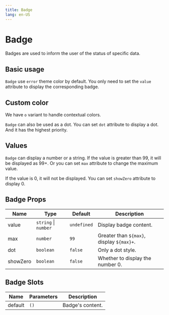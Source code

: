 ```yaml
---
title: Badge
lang: en-US
---
```


# Badge

Badges are used to inform the user of the status of specific data.

## Basic usage
`Badge` use `error` theme color by default. You only need to set the `value` attribute to display the corresponding badge.

<demo src="../example/badge/basic.vue"></demo>

## Custom color
We have `o` variant to handle contextual colors.

`Badge` can also be used as a dot. You can set `dot` attribute to display a dot. And it has the highest priority.

<demo src="../example/badge/customColor.vue"></demo>

## Values
`Badge` can display a number or a string. If the value is greater than 99, it will be displayed as 99+.
Or you can set `max` attribute to change the maximum value.

<demo src="../example/badge/values.vue"></demo>

If the value is 0, it will not be displayed. You can set `showZero` attribute to display 0.

<demo src="../example/badge/showZero.vue"></demo>

## Badge Props

| Name | Type | Default | Description |
| --- | --- | --- | --- |
| value | `string` \| `number`  | `undefined` | Display badge content. |
| max | `number` | `99` | Greater than `${max}`, display `${max}+`. |
| dot | `boolean` | `false` | Only a dot style. |
| showZero | `boolean` | `false` | Whether to display the number 0. |


## Badge Slots

| Name | Parameters | Description | 
| --- | --- | --- |
| default | `()` | Badge's content. |


